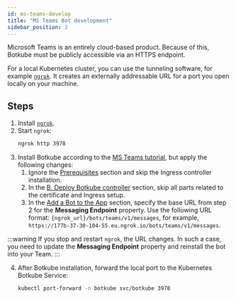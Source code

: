 ```yaml
---
id: ms-teams-develop
title: "MS Teams Bot development"
sidebar_position: 2
---
```


Microsoft Teams is an entirely cloud-based product. Because of this, Botkube must be publicly accessible via an HTTPS endpoint.

For a local Kubernetes cluster, you can use the tunneling software, for example [`ngrok`](https://ngrok.com/). It creates an externally addressable URL for a port you open locally on your machine.

## Steps

1. Install [`ngrok`](https://ngrok.com/download).
2. Start `ngrok`:
   ```bash
   ngrok http 3978
   ```
3. Install Botkube according to the [MS Teams tutorial](/docs/installation/teams/), but apply the following changes:
   1. Ignore the [Prerequisites](/docs/installation/teams/#prerequisites) section and skip the Ingress controller installation.
   2. In the [B. Deploy Botkube controller](/docs/installation/teams/#b-deploy-botkube-controller) section, skip all parts related to the certificate and Ingress setup.
   3. In the [Add a Bot to the App](/docs/installation/teams/#add-a-bot-to-the-app) section, specify the base URL from step 2 for the **Messaging Endpoint** property. Use the following URL format: `{ngrok_url}/bots/teams/v1/messages`, for example, `https://177b-37-30-104-55.eu.ngrok.io/bots/teams/v1/messages`.

:::warning
If you stop and restart `ngrok`, the URL changes. In such a case, you need to update the **Messaging Endpoint** property and reinstall the bot into your Team.
:::

4. After Botkube installation, forward the local port to the Kubernetes Botkube Service:
   ```bash
   kubectl port-forward -n botkube svc/botkube 3978
   ```
